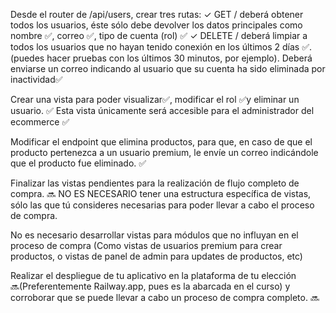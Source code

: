 Desde el router de /api/users, crear tres rutas:
✓ GET / deberá obtener todos los usuarios, éste sólo debe devolver los datos principales como
nombre ✅, correo ✅, tipo de cuenta (rol) ✅
✓ DELETE / deberá limpiar a todos los usuarios que no hayan tenido conexión en los últimos 2 días ✅. (puedes hacer pruebas con los últimos 30 minutos, por ejemplo). Deberá enviarse un correo indicando al usuario que su cuenta ha sido eliminada por inactividad✅

Crear una vista para poder visualizar✅, modificar el rol ✅y eliminar un usuario. ✅ Esta vista únicamente será accesible para el administrador del ecommerce ✅

Modificar el endpoint que elimina productos, para que, en caso de que el producto pertenezca a un usuario premium, le envíe un correo indicándole que el producto fue eliminado. ✅

Finalizar las vistas pendientes para la realización de flujo completo de compra. 🔜
 NO ES NECESARIO tener una estructura específica de vistas, sólo las que tú consideres necesarias para poder llevar a cabo el proceso de compra.

No es necesario desarrollar vistas para módulos que no influyan en el proceso de compra (Como vistas de usuarios
premium para crear productos, o vistas de panel de admin para updates de productos, etc)

Realizar el despliegue de tu aplicativo en la plataforma de tu elección  🔜(Preferentemente Railway.app, pues es la abarcada en el curso) y corroborar que se puede llevar a cabo un proceso de compra completo. 🔜

